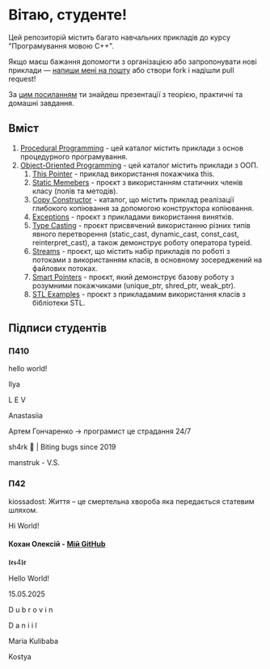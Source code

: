 # Вітаю, студенте!

Цей репозиторій містить багато навчальних прикладів до курсу "Програмування мовою C++".

Якщо маєш бажання допомогти з організацією або запропонувати нові приклади — <a href="mailto:bekker.volodymyr.yu@gmail.com">напиши мені на пошту</a> або створи fork і надішли pull request!

За [цим посиланням](https://drive.google.com/drive/folders/1BtMh5VwjE0N6-yLrvimsqjiCpj5X-e3P?usp=drive_link) ти знайдеш презентації з теорією, практичні та домашні завдання.

## Вміст
1. [Procedural Programming](https://github.com/bekker-volodymyr/CPP/tree/master/ProceduralProgramming) - цей каталог містить приклади з основ процедурного програмування.
2. [Object-Oriented Programming](https://github.com/bekker-volodymyr/CPP/tree/master/ObjectOrientalProgramming) - цей каталог містить приклади з ООП.
    1. [This Pointer](https://github.com/bekker-volodymyr/CPP/tree/master/ObjectOrientalProgramming/ThisPointer) - приклад використання покажчика this.
    2. [Static Memebers](https://github.com/bekker-volodymyr/CPP/tree/master/ObjectOrientalProgramming/StaticMembers) - проєкт з використанням статичних членів класу (полів та методів).
    3. [Copy Constructor](https://github.com/bekker-volodymyr/CPP/tree/master/ObjectOrientalProgramming/CopyConstructor) - каталог, що містить приклад реалізації глибокого копіювання за допомогою конструктора копіювання.
    4. [Exceptions](https://github.com/bekker-volodymyr/CPP/tree/master/ObjectOrientalProgramming/Exceptions) - проєкт з прикладами використання винятків.
    5. [Type Casting](https://github.com/bekker-volodymyr/CPP/tree/master/ObjectOrientalProgramming/TypeCasting) - проєкт присвячений використанню різних типів явного перетворення (static_cast, dynamic_cast, const_cast, reinterpret_cast), а також демонструє роботу оператора typeid.
    6. [Streams](https://github.com/bekker-volodymyr/CPP/tree/master/ObjectOrientalProgramming/Streams) - проєкт, що містить набір прикладів по роботі з потоками з використанням класів, в основному зосереджений на файлових потоках.
    7. [Smart Pointers](https://github.com/bekker-volodymyr/CPP/tree/master/ObjectOrientalProgramming/SmartPointers) - проєкт, який демонструє базову роботу з розумними покажчиками (unique_ptr, shred_ptr, weak_ptr).
    8. [STL Examples](https://github.com/bekker-volodymyr/CPP/tree/master/ObjectOrientalProgramming/STLExamples) - проєкт з прикладамим використання класів з бібліотеки STL.

## Підписи студентів
<!--Ваші підписи тут!-->
### П410
hello world!
<p> Ilya <p>
<p>L E V</p>
<p>Anastasiia</p>
Артем Гончаренко -> програмист це страдання 24/7
<p>sh4rk 🦈 | Biting bugs since 2019</p>
manstruk - V.S.

### П42
<p>kiossadost: Життя – це смертельна хвороба яка передається статевим шляхом.</p>
<p>Нi World!</p>

#### Кохан Олексій - <a href="https://github.com/8KOHAN">Мій GitHub</a>

<p>𝖑𝖊𝖘4𝖑𝖊</p>
<p>Hello World!</p>
<p>15.05.2025</p>
<div>
  <p>D u b r o v i n</p>
  <p>D a n i i l</p>    
</div>
<p>Maria Kulibaba</p>
<p>Kostya</p>
